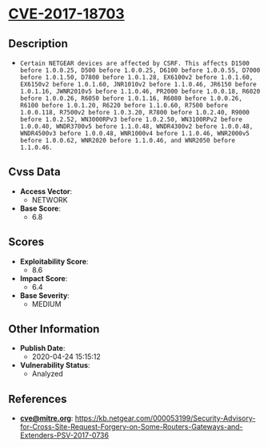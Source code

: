 
# [CVE-2017-18703](https://cve.mitre.org/cgi-bin/cvename.cgi?name=CVE-2017-18703)

## Description

- `Certain NETGEAR devices are affected by CSRF. This affects D1500 before 1.0.0.25, D500 before 1.0.0.25, D6100 before 1.0.0.55, D7000 before 1.0.1.50, D7800 before 1.0.1.28, EX6100v2 before 1.0.1.60, EX6150v2 before 1.0.1.60, JNR1010v2 before 1.1.0.46, JR6150 before 1.0.1.16, JWNR2010v5 before 1.1.0.46, PR2000 before 1.0.0.18, R6020 before 1.0.0.26, R6050 before 1.0.1.16, R6080 before 1.0.0.26, R6100 before 1.0.1.20, R6220 before 1.1.0.60, R7500 before 1.0.0.118, R7500v2 before 1.0.3.20, R7800 before 1.0.2.40, R9000 before 1.0.2.52, WN3000RPv3 before 1.0.2.50, WN3100RPv2 before 1.0.0.40, WNDR3700v5 before 1.1.0.48, WNDR4300v2 before 1.0.0.48, WNDR4500v3 before 1.0.0.48, WNR1000v4 before 1.1.0.46, WNR2000v5 before 1.0.0.62, WNR2020 before 1.1.0.46, and WNR2050 before 1.1.0.46.`

## Cvss Data

- **Access Vector**:
  - NETWORK
- **Base Score**:
  - 6.8

## Scores

- **Exploitability Score**:
  - 8.6
- **Impact Score**:
  - 6.4
- **Base Severity**:
  - MEDIUM

## Other Information

- **Publish Date**:
  - 2020-04-24 15:15:12
- **Vulnerability Status**:
  - Analyzed

## References

- **cve@mitre.org**: https://kb.netgear.com/000053199/Security-Advisory-for-Cross-Site-Request-Forgery-on-Some-Routers-Gateways-and-Extenders-PSV-2017-0736
